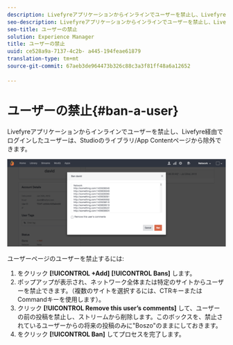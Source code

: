 ```yaml
---
description: Livefyreアプリケーションからインラインでユーザーを禁止し、Livefyre経由でログインしたユーザーは、Studioのライブラリ/App Contentページから除外できます。
seo-description: Livefyreアプリケーションからインラインでユーザーを禁止し、Livefyre経由でログインしたユーザーは、Studioのライブラリ/App Contentページから除外できます。
seo-title: ユーザーの禁止
solution: Experience Manager
title: ユーザーの禁止
uuid: ce528a9a-7137-4c2b- a445-194feae61879
translation-type: tm+mt
source-git-commit: 67aeb3de964473b326c88c3a3f81ff48a6a12652

---
```



# ユーザーの禁止{#ban-a-user}

Livefyreアプリケーションからインラインでユーザーを禁止し、Livefyre経由でログインしたユーザーは、Studioのライブラリ/App Contentページから除外できます。

![](assets/UsersBan2-1024x409.png)

ユーザーページのユーザーを禁止するには:

1. をクリック **[!UICONTROL +Add]** **[!UICONTROL Bans]** します。
1. ポップアップが表示され、ネットワーク全体または特定のサイトからユーザーを禁止できます。（複数のサイトを選択するには、CTRキーまたはCommandキーを使用します）。
1. クリック **[!UICONTROL Remove this user’s comments]** して、ユーザーの前の投稿を禁止し、ストリームから削除します。このボックスを、禁止されているユーザーからの将来の投稿のみに&quot;Boszo&quot;のままにしておきます。
1. をクリック **[!UICONTROL Ban]** してプロセスを完了します。
